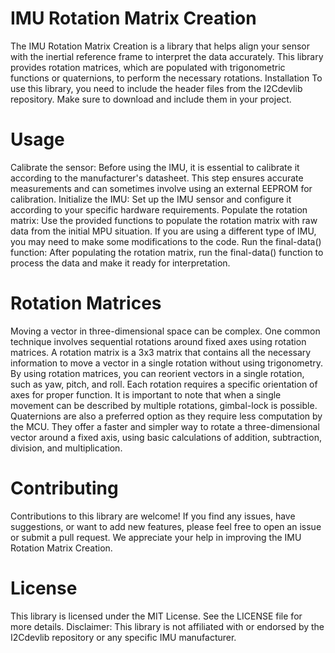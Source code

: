 # IMU Rotation Matrix Creation
The IMU Rotation Matrix Creation is a library that helps align your sensor with the inertial reference frame to interpret the data accurately. This library provides rotation matrices, which are populated with trigonometric functions or quaternions, to perform the necessary rotations.
Installation
To use this library, you need to include the header files from the I2Cdevlib repository. Make sure to download and include them in your project.
# Usage
Calibrate the sensor: Before using the IMU, it is essential to calibrate it according to the manufacturer's datasheet. This step ensures accurate measurements and can sometimes involve using an external EEPROM for calibration.
Initialize the IMU: Set up the IMU sensor and configure it according to your specific hardware requirements.
Populate the rotation matrix: Use the provided functions to populate the rotation matrix with raw data from the initial MPU situation. If you are using a different type of IMU, you may need to make some modifications to the code.
Run the final-data() function: After populating the rotation matrix, run the final-data() function to process the data and make it ready for interpretation.
# Rotation Matrices
Moving a vector in three-dimensional space can be complex. One common technique involves sequential rotations around fixed axes using rotation matrices. A rotation matrix is a 3x3 matrix that contains all the necessary information to move a vector in a single rotation without using trigonometry.
By using rotation matrices, you can reorient vectors in a single rotation, such as yaw, pitch, and roll. Each rotation requires a specific orientation of axes for proper function. It is important to note that when a single movement can be described by multiple rotations, gimbal-lock is possible.
Quaternions are also a preferred option as they require less computation by the MCU. They offer a faster and simpler way to rotate a three-dimensional vector around a fixed axis, using basic calculations of addition, subtraction, division, and multiplication.
# Contributing
Contributions to this library are welcome! If you find any issues, have suggestions, or want to add new features, please feel free to open an issue or submit a pull request. We appreciate your help in improving the IMU Rotation Matrix Creation.
# License
This library is licensed under the MIT License. See the LICENSE file for more details.
Disclaimer: This library is not affiliated with or endorsed by the I2Cdevlib repository or any specific IMU manufacturer.
